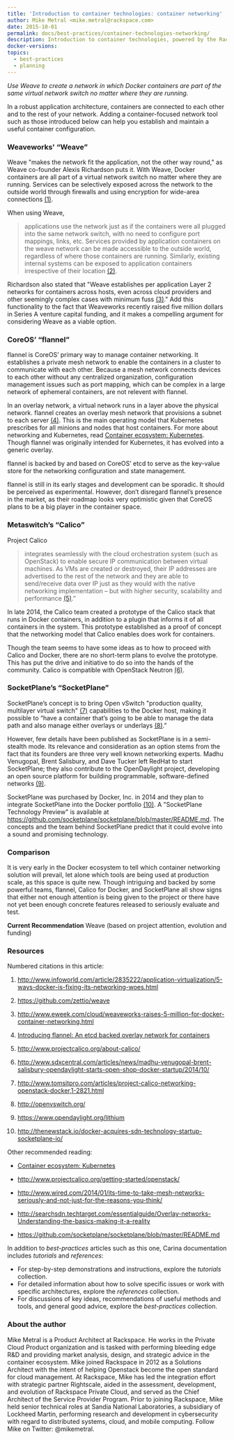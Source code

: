 ```yaml
---
title: 'Introduction to container technologies: container networking'
author: Mike Metral <mike.metral@rackspace.com>
date: 2015-10-01
permalink: docs/best-practices/container-technologies-networking/
description: Introduction to container technologies, powered by the Rackspace Container Service
docker-versions:
topics:
  - best-practices
  - planning
---
```


*Use Weave to create a network in which Docker containers are part of the same virtual network switch no matter where they are running.*

In a robust application architecture, containers are connected to each other and to the rest
of your network. Adding a container-focused network tool such as those introduced below can help you establish and maintain a useful container configuration.

### Weaveworks' “Weave”

Weave "makes the network fit the application, not the other way round,"
as Weave co-founder Alexis Richardson puts it.
With Weave, Docker containers are all part
of a virtual network switch no matter where they are running. Services can
be selectively exposed across the network to the outside world through
firewalls and using encryption for wide-area connections [(1)](#resources).

When using Weave,
> applications use the network just as if the containers
> were all plugged into the same network switch, with no need to configure
> port mappings, links, etc. Services provided by application containers
> on the weave network can be made accessible to the outside world,
> regardless of where those containers are running. Similarly, existing
> internal systems can be exposed to application containers irrespective of
> their location [(2)](#resources).

Richardson also stated that "Weave establishes per application
Layer 2 networks for containers across hosts, even across cloud providers
and other seemingly complex cases with minimum fuss [(3)](#resources)." Add this
functionality to the fact
that Weaveworks recently raised five million dollars in
Series A venture capital funding, and it makes a compelling argument for considering
Weave as a viable option.

### CoreOS’ “flannel”

flannel is CoreOS’ primary way to manage container
networking. It establishes a private mesh network to enable the containers in a cluster to communicate with each other.
Because a mesh network connects devices to each other without any centralized organization,
configuration management issues such as port mapping, which can be complex in a large network of ephemeral containers, are not relevent with flannel.

In an overlay network, a virtual network runs in a layer above the physical network.
flannel creates an overlay mesh network that provisions a subnet to each server [(4)](#resources).
This is the main operating model that Kubernetes prescribes for all
minions and nodes that host containers. For more about networking and Kubernetes, read [Container ecosystem: Kubernetes](../container-ecosystem-kubernetes/). Though flannel was originally intended for Kubernetes, it has
evolved into a generic overlay.

flannel is backed by and based on CoreOS’
etcd to serve as the key-value store for the networking configuration and
state management.

flannel is still in its early stages and development can be sporadic. It should be perceived as
experimental. However, don’t disregard flannel’s presence in the market, as
their roadmap looks very optimistic given that CoreOS plans to be a big player in
the container space.

### Metaswitch’s “Calico”

Project Calico
> integrates seamlessly with the cloud orchestration
> system (such as OpenStack) to enable secure IP communication between
> virtual machines. As VMs are created or destroyed, their IP addresses are
> advertised to the rest of the network and they are able to send/receive data
> over IP just as they would with the native networking implementation – but with
> higher security, scalability and performance [(5)](#resources).”

In late 2014, the Calico team created a prototype of the Calico stack
that runs in Docker containers, in addition to a plugin that informs it
of all containers in the system. This prototype established as a proof
of concept that the networking model that Calico enables does work for containers.

Though the team seems to have some ideas as to how to proceed with
Calico and Docker, there are no short-term plans to evolve the prototype.
This has put the drive and initiative to do so into the hands of the
community. Calico is compatible with OpenStack Neutron [(6)](#resources).

### SocketPlane’s “SocketPlane”

SocketPlane’s concept is to bring Open vSwitch
"production quality, multilayer virtual switch" [(7)](#resources) capabilities to the Docker host,
making it possible to
“have a container that’s going to be able to manage the data path and
also manage either overlays or underlays [(8)](#resources).”

However, few details have been published as SocketPlane is
in a semi-stealth mode. Its relevance and consideration as an option stems from the fact that its founders
are three very well known networking experts.
Madhu Venugopal, Brent Salisbury, and Dave Tucker left RedHat to start SocketPlane;
they also contribute to the OpenDaylight project,
developing an open source platform for building programmable, software-defined networks [(9)](#resources).

SocketPlane was purchased by Docker, Inc. in 2014 and they plan to
integrate SocketPlane into the Docker portfolio [(10)](#resources).
A "SocketPlane Technology Preview" is available at <https://github.com/socketplane/socketplane/blob/master/README.md>.
The concepts and the team behind SocketPlane predict that it could evolve
into a sound and promising technology.

### Comparison

It is very early in the Docker ecosystem to tell which
container networking solution will prevail, let alone which tools are
being used at production scale, as this space is quite new. Though
intriguing and backed by some powerful teams, flannel, Calico for
Docker, and SocketPlane all show signs that either not enough attention is
being given to the project or there have not yet been enough concrete features released to
seriously evaluate and test.

**Current Recommendation** Weave (based on project attention, evolution
and funding)

<a name="resources"></a>
### Resources

Numbered citations in this article:

1. <http://www.infoworld.com/article/2835222/application-virtualization/5-ways-docker-is-fixing-its-networking-woes.html>

2. <https://github.com/zettio/weave>

3. <http://www.eweek.com/cloud/weaveworks-raises-5-million-for-docker-container-networking.html>

4. [Introducing flannel: An etcd backed overlay network for containers](https://coreos.com/blog/introducing-rudder/)

5. <http://www.projectcalico.org/about-calico/>

6. <http://www.sdxcentral.com/articles/news/madhu-venugopal-brent-salisbury-opendaylight-starts-open-shop-docker-startup/2014/10/>

7. <http://www.tomsitpro.com/articles/project-calico-networking-openstack-docker,1-2821.html>

8. <http://openvswitch.org/>

9. <https://www.opendaylight.org/lithium>

10. <http://thenewstack.io/docker-acquires-sdn-technology-startup-socketplane-io/>

Other recommended reading:

- [Container ecosystem: Kubernetes](../container-ecosystem-kubernetes/)

- <http://www.projectcalico.org/getting-started/openstack/>

- <http://www.wired.com/2014/01/its-time-to-take-mesh-networks-seriously-and-not-just-for-the-reasons-you-think/>

- <http://searchsdn.techtarget.com/essentialguide/Overlay-networks-Understanding-the-basics-making-it-a-reality>

- <https://github.com/socketplane/socketplane/blob/master/README.md>

In addition to *best-practices* articles such as this one,
Carina documentation includes *tutorials* and *references*:

* For step-by-step demonstrations and instructions, explore the *tutorials* collection.
* For detailed information about how to solve specific issues or work with specific architectures,
  explore the *references* collection.
* For discussions of key ideas, recommendations of useful methods and tools, and
  general good advice, explore the *best-practices* collection.

### About the author

Mike Metral is a Product Architect at Rackspace. He works in the Private Cloud Product organization and is tasked with performing bleeding edge R&D and providing market analysis, design, and strategic advice in the container ecosystem. Mike joined Rackspace in 2012 as a Solutions Architect with the intent of helping Openstack become the open standard for cloud management. At Rackspace, Mike has led the integration effort with strategic partner Rightscale, aided in the assessment, development, and evolution of Rackspace Private Cloud, and served as the Chief Architect of the Service Provider Program. Prior to joining Rackspace, Mike held senior technical roles at Sandia National Laboratories, a subsidiary of Lockheed Martin, performing research and development in cybersecurity with regard to distributed systems, cloud, and mobile computing. Follow Mike on Twitter: @mikemetral.
